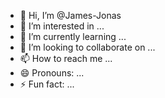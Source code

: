 - 👋 Hi, I’m @James-Jonas
- 👀 I’m interested in ...
- 🌱 I’m currently learning ...
- 💞️ I’m looking to collaborate on ...
- 📫 How to reach me ...
- 😄 Pronouns: ...
- ⚡ Fun fact: ...

<!---
James-Jonas/James-Jonas is a ✨ special ✨ repository because its `README.md` (this file) appears on your GitHub profile.
You can click the Preview link to take a look at your changes.
--->
